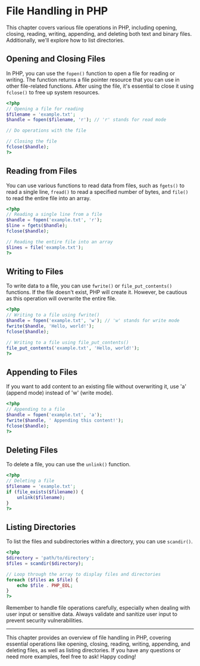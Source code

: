 # File Handling in PHP

This chapter covers various file operations in PHP, including opening, closing, reading, writing, appending, and deleting both text and binary files. Additionally, we'll explore how to list directories.

## Opening and Closing Files

In PHP, you can use the `fopen()` function to open a file for reading or writing. The function returns a file pointer resource that you can use in other file-related functions. After using the file, it's essential to close it using `fclose()` to free up system resources.

```php
<?php
// Opening a file for reading
$filename = 'example.txt';
$handle = fopen($filename, 'r'); // 'r' stands for read mode

// Do operations with the file

// Closing the file
fclose($handle);
?>
```

## Reading from Files

You can use various functions to read data from files, such as `fgets()` to read a single line, `fread()` to read a specified number of bytes, and `file()` to read the entire file into an array.

```php
<?php
// Reading a single line from a file
$handle = fopen('example.txt', 'r');
$line = fgets($handle);
fclose($handle);

// Reading the entire file into an array
$lines = file('example.txt');
?>
```

## Writing to Files

To write data to a file, you can use `fwrite()` or `file_put_contents()` functions. If the file doesn't exist, PHP will create it. However, be cautious as this operation will overwrite the entire file.

```php
<?php
// Writing to a file using fwrite()
$handle = fopen('example.txt', 'w'); // 'w' stands for write mode
fwrite($handle, 'Hello, world!');
fclose($handle);

// Writing to a file using file_put_contents()
file_put_contents('example.txt', 'Hello, world!');
?>
```

## Appending to Files

If you want to add content to an existing file without overwriting it, use 'a' (append mode) instead of 'w' (write mode).

```php
<?php
// Appending to a file
$handle = fopen('example.txt', 'a');
fwrite($handle, ' Appending this content!');
fclose($handle);
?>
```

## Deleting Files

To delete a file, you can use the `unlink()` function.

```php
<?php
// Deleting a file
$filename = 'example.txt';
if (file_exists($filename)) {
    unlink($filename);
}
?>
```

## Listing Directories

To list the files and subdirectories within a directory, you can use `scandir()`.

```php
<?php
$directory = 'path/to/directory';
$files = scandir($directory);

// Loop through the array to display files and directories
foreach ($files as $file) {
    echo $file . PHP_EOL;
}
?>
```

Remember to handle file operations carefully, especially when dealing with user input or sensitive data. Always validate and sanitize user input to prevent security vulnerabilities.

---

This chapter provides an overview of file handling in PHP, covering essential operations like opening, closing, reading, writing, appending, and deleting files, as well as listing directories. If you have any questions or need more examples, feel free to ask! Happy coding!
